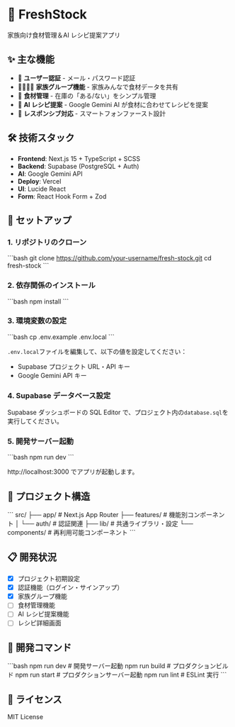# 🥬 FreshStock

家族向け食材管理＆AI レシピ提案アプリ

## ✨ 主な機能

- 🔐 **ユーザー認証** - メール・パスワード認証
- 👨‍👩‍👧‍👦 **家族グループ機能** - 家族みんなで食材データを共有
- 🥕 **食材管理** - 在庫の「ある/ない」をシンプル管理
- 🤖 **AI レシピ提案** - Google Gemini AI が食材に合わせてレシピを提案
- 📱 **レスポンシブ対応** - スマートフォンファースト設計

## 🛠️ 技術スタック

- **Frontend**: Next.js 15 + TypeScript + SCSS
- **Backend**: Supabase (PostgreSQL + Auth)
- **AI**: Google Gemini API
- **Deploy**: Vercel
- **UI**: Lucide React
- **Form**: React Hook Form + Zod

## 🚀 セットアップ

### 1. リポジトリのクローン

\`\`\`bash
git clone https://github.com/your-username/fresh-stock.git
cd fresh-stock
\`\`\`

### 2. 依存関係のインストール

\`\`\`bash
npm install
\`\`\`

### 3. 環境変数の設定

\`\`\`bash
cp .env.example .env.local
\`\`\`

`.env.local`ファイルを編集して、以下の値を設定してください：

- Supabase プロジェクト URL・API キー
- Google Gemini API キー

### 4. Supabase データベース設定

Supabase ダッシュボードの SQL Editor で、プロジェクト内の`database.sql`を実行してください。

### 5. 開発サーバー起動

\`\`\`bash
npm run dev
\`\`\`

http://localhost:3000 でアプリが起動します。

## 📁 プロジェクト構造

\`\`\`
src/
├── app/ # Next.js App Router
├── features/ # 機能別コンポーネント
│ └── auth/ # 認証関連
├── lib/ # 共通ライブラリ・設定
└── components/ # 再利用可能コンポーネント
\`\`\`

## 📋 開発状況

- [x] プロジェクト初期設定
- [x] 認証機能（ログイン・サインアップ）
- [x] 家族グループ機能
- [ ] 食材管理機能
- [ ] AI レシピ提案機能
- [ ] レシピ詳細画面

## 🔧 開発コマンド

\`\`\`bash
npm run dev # 開発サーバー起動
npm run build # プロダクションビルド
npm run start # プロダクションサーバー起動
npm run lint # ESLint 実行
\`\`\`

## 📄 ライセンス

MIT License
